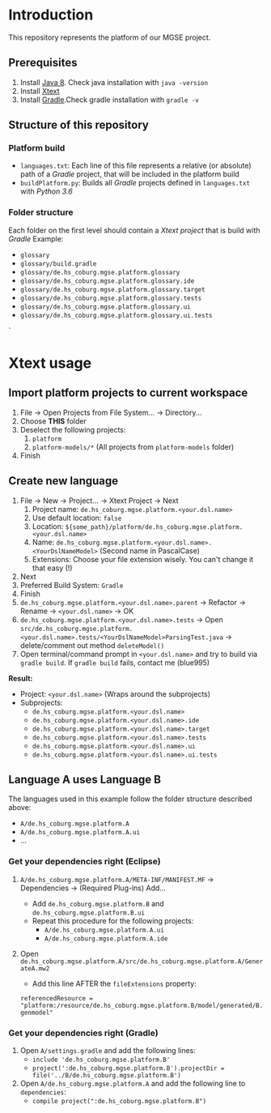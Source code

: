 # Introduction
This repository represents the platform of our MGSE project.

## Prerequisites
1. Install [Java 8](http://www.oracle.com/technetwork/java/javase/downloads/jdk8-downloads-2133151.html). Check java installation with `java -version`
2. Install [Xtext](https://www.eclipse.org/Xtext/download.html)
3. Install [Gradle](https://gradle.org/install/).Check gradle installation with `gradle -v`

## Structure of this repository

### Platform build
* `languages.txt`: Each line of this file represents a relative (or absolute) path of a *Gradle* project, that will be included in the platform build
* `buildPlatform.py`: Builds all *Gradle* projects defined in `languages.txt` with *Python 3.6*

### Folder structure
Each folder on the first level should contain a *Xtext project* that is build with *Gradle*
Example:
* `glossary`
* `glossary/build.gradle`
* `glossary/de.hs_coburg.mgse.platform.glossary`
* `glossary/de.hs_coburg.mgse.platform.glossary.ide`
* `glossary/de.hs_coburg.mgse.platform.glossary.target`
* `glossary/de.hs_coburg.mgse.platform.glossary.tests`
* `glossary/de.hs_coburg.mgse.platform.glossary.ui`
* `glossary/de.hs_coburg.mgse.platform.glossary.ui.tests`

`
# Xtext usage

## Import platform projects to current workspace
1. File -> Open Projects from File System... -> Directory...
2. Choose **THIS** folder
3. Deselect the following projects:
    1. `platform`
    2. `platform-models/*` (All projects from `platform-models` folder)
4. Finish

## Create new language
1. File -> New -> Project... -> Xtext Project -> Next
    1. Project name: `de.hs_coburg.mgse.platform.<your.dsl.name>`
    2. Use default location: `false`
    3. Location: `${some_path}/platform/de.hs_coburg.mgse.platform.<your.dsl.name>`
    4. Name: `de.hs_coburg.mgse.platform.<your.dsl.name>.<YourDslNameModel>` (Second name in PascalCase)
    5. Extensions: Choose your file extension wisely. You can't change it that easy (!)
2. Next
3. Preferred Build System: `Gradle`
4. Finish
5. `de.hs_coburg.mgse.platform.<your.dsl.name>.parent` -> Refactor -> Rename -> `<your.dsl.name>` -> OK
6. `de.hs_coburg.mgse.platform.<your.dsl.name>.tests` -> Open `src/de.hs_coburg.mgse.platform.<your.dsl.name>.tests/<YourDslNameModel>ParsingTest.java` -> delete/comment out method `deleteModel()`
7. Open terminal/command prompt in `<your.dsl.name>` and try to build via `gradle build`. If `gradle build` fails, contact me (blue995)

**Result:**
* Project: `<your.dsl.name>` (Wraps around the subprojects)
* Subprojects:
    * `de.hs_coburg.mgse.platform.<your.dsl.name>`
    * `de.hs_coburg.mgse.platform.<your.dsl.name>.ide`
    * `de.hs_coburg.mgse.platform.<your.dsl.name>.target`
    * `de.hs_coburg.mgse.platform.<your.dsl.name>.tests`
    * `de.hs_coburg.mgse.platform.<your.dsl.name>.ui`
    * `de.hs_coburg.mgse.platform.<your.dsl.name>.ui.tests`

## Language A uses Language B
The languages used in this example follow the folder structure described above:
* `A/de.hs_coburg.mgse.platform.A`
* `A/de.hs_coburg.mgse.platform.A.ui`
* ...

### Get your dependencies right (Eclipse)
1. `A/de.hs_coburg.mgse.platform.A/META-INF/MANIFEST.MF` -> Dependencies -> (Required Plug-ins) Add...
    * Add `de.hs_coburg.mgse.platform.B` and `de.hs_coburg.mgse.platform.B.ui`
    * Repeat this procedure for the following projects:
        * `A/de.hs_coburg.mgse.platform.A.ui`
        * `A/de.hs_coburg.mgse.platform.A.ide`
2. Open `de.hs_coburg.mgse.platform.A/src/de.hs_coburg.mgse.platform.A/GenerateA.mw2`
    * Add this line AFTER the `fileExtensions` property:
    
    `referencedResource = "platform:/resource/de.hs_coburg.mgse.platform.B/model/generated/B.genmodel"`

### Get your dependencies right (Gradle)
1. Open `A/settings.gradle` and add the following lines:
    * `include 'de.hs_coburg.mgse.platform.B'`
    * `project(':de.hs_coburg.mgse.platform.B').projectDir = file('../B/de.hs_coburg.mgse.platform.B')`
2. Open `A/de.hs_coburg.mgse.platform.A` and add the following line to `dependencies`:
    * `compile project(":de.hs_coburg.mgse.platform.B")`